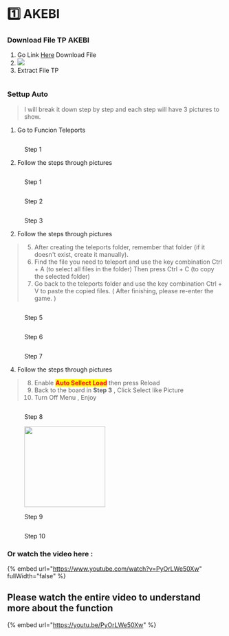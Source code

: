 # 1️⃣ AKEBI

### Download File TP AKEBI

1. Go Link [Here](https://github.com/Thafoxes/Json_Integration/tree/upstream/eng-translate) Download File&#x20;
2. ![](<../.gitbook/assets/DownloadFile TP.png>)
3. Extract File TP

<figure><img src="../.gitbook/assets/Screenshot 2025-01-15 162704.PNG" alt=""><figcaption></figcaption></figure>



### Settup Auto

> I will break it down step by step and each step will have 3 pictures to show.

1. Go to Funcion Teleports

<figure><img src="../.gitbook/assets/Customtp.png" alt=""><figcaption><p>Step 1</p></figcaption></figure>

2. Follow the steps through pictures

<div align="left"><figure><img src="../.gitbook/assets/Cusstomtp1.png" alt=""><figcaption><p>Step 1</p></figcaption></figure> <figure><img src="../.gitbook/assets/Cusstomtp3.png" alt=""><figcaption><p>Step 2</p></figcaption></figure> <figure><img src="../.gitbook/assets/Cusstomtp4.png" alt=""><figcaption><p>Step 3</p></figcaption></figure></div>



2. Follow the steps through pictures

> 5) After creating the teleports folder, remember that folder (if it doesn't exist, create it manually).
> 6) Find the file you need to teleport and use the key combination Ctrl + A (to select all files in the folder) Then press Ctrl + C (to copy the selected folder)
> 7) Go back to the teleports folder and use the key combination Ctrl + V to paste the copied files. ( After finishing, please re-enter the game. )

<div><figure><img src="../.gitbook/assets/Cusstomtp5.png" alt=""><figcaption><p>Step 5</p></figcaption></figure> <figure><img src="../.gitbook/assets/Customtp6.png" alt=""><figcaption><p>Step 6</p></figcaption></figure> <figure><img src="../.gitbook/assets/customtp7.png" alt=""><figcaption><p> Step 7</p></figcaption></figure></div>



4. Follow the steps through pictures

> 8) Enable <mark style="color:red;">**Auto Sellect Load**</mark> then press Reload
> 9) Back to the board in **Step 3** , Click Select like Picture
> 10) Turn Off Menu , Enjoy

<div align="left"><figure><img src="../.gitbook/assets/customtp8.png" alt=""><figcaption><p>Step 8</p></figcaption></figure> <figure><img src="../.gitbook/assets/customtp9.png" alt="" width="188"><figcaption><p>Step 9</p></figcaption></figure> <figure><img src="../.gitbook/assets/Done.png" alt=""><figcaption><p>Step 10</p></figcaption></figure></div>



### Or watch the video here :&#x20;

{% embed url="https://www.youtube.com/watch?v=PyOrLWe50Xw" fullWidth="false" %}

## Please watch the entire video to understand more about the function

{% embed url="https://youtu.be/PyOrLWe50Xw" %}

